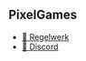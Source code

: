 ## PixelGames

* [📃 Regelwerk](https://github.com/PixelGamesNetzwerk/Regelwerk)
* [💬 Discord](discord.pixelgames.at)
